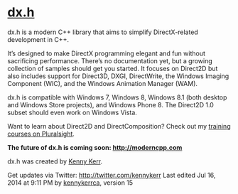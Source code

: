 # [dx.h](http://dx.codeplex.com/)
dx.h is a modern C++ library that aims to simplify DirectX-related development in C++.

It’s designed to make DirectX programming elegant and fun without sacrificing performance. There’s no documentation yet, but a growing collection of samples should get you started. It focuses on Direct2D but also includes support for Direct3D, DXGI, DirectWrite, the Windows Imaging Component (WIC), and the Windows Animation Manager (WAM).

dx.h is compatible with Windows 7, Windows 8, Windows 8.1 (both desktop and Windows Store projects), and Windows Phone 8. The Direct2D 1.0 subset should even work on Windows Vista.

Want to learn about Direct2D and DirectComposition? Check out my [training courses on Pluralsight](http://pluralsight.com/training/Authors/Details/kenny-kerr). 

**The future of dx.h is coming soon: http://moderncpp.com**

dx.h was created by [Kenny Kerr](http://kennykerr.ca/).

Get updates via Twitter: http://twitter.com/kennykerr
Last edited Jul 16, 2014 at 9:11 PM by [kennykerrca](http://www.codeplex.com/site/users/view/kennykerrca), version 15
